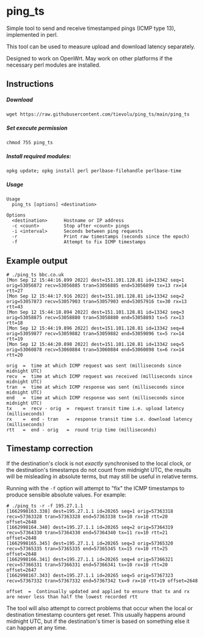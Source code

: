 # ping_ts
Simple tool to send and receive timestamped pings (ICMP type 13), implemented in perl.

This tool can be used to measure upload and download latency separately.

Designed to work on OpenWrt. May work on other platforms if the necessary perl modules are installed.

## Instructions

##### Download
```
wget https://raw.githubusercontent.com/tievolu/ping_ts/main/ping_ts
```

##### Set execute permission
```
chmod 755 ping_ts
```

##### Install required modules:
```
opkg update; opkg install perl perlbase-filehandle perlbase-time
```

##### Usage
```
Usage
  ping_ts [options] <destination>

Options
  <destination>      Hostname or IP address
  -c <count>         Stop after <count> pings
  -i <interval>      Seconds between ping requests
  -r                 Print raw timestamps (seconds since the epoch)
  -f                 Attempt to fix ICMP timestamps
```

## Example output
```
# ./ping_ts bbc.co.uk
[Mon Sep 12 15:44:16.899 2022] dest=151.101.128.81 id=13342 seq=1 orig=53056872 recv=53056885 tran=53056885 end=53056899 tx=13 rx=14 rtt=27
[Mon Sep 12 15:44:17.916 2022] dest=151.101.128.81 id=13342 seq=2 orig=53057873 recv=53057903 tran=53057903 end=53057916 tx=30 rx=13 rtt=43
[Mon Sep 12 15:44:18.894 2022] dest=151.101.128.81 id=13342 seq=3 orig=53058875 recv=53058880 tran=53058880 end=53058893 tx=5 rx=13 rtt=18
[Mon Sep 12 15:44:19.896 2022] dest=151.101.128.81 id=13342 seq=4 orig=53059877 recv=53059882 tran=53059882 end=53059896 tx=5 rx=14 rtt=19
[Mon Sep 12 15:44:20.898 2022] dest=151.101.128.81 id=13342 seq=5 orig=53060878 recv=53060884 tran=53060884 end=53060898 tx=6 rx=14 rtt=20
```

```
orig  =  time at which ICMP request was sent (milliseconds since midnight UTC)
recv  =  time at which ICMP request was received (milliseconds since midnight UTC)
tran  =  time at which ICMP response was sent (milliseconds since midnight UTC)
end   =  time at which ICMP response was sent (milliseconds since midnight UTC)
tx    =  recv - orig  =  request transit time i.e. upload latency (milliseconds)
rx    =  end - tran   =  response transit time i.e. download latency (milliseconds)
rtt   =  end - orig   =  round trip time (milliseconds)
```

## Timestamp correction
If the destination's clock is not _exactly_ synchronised to the local clock, or the destination's timestamps do not count from midnight UTC, the results will be misleading in absolute terms, but may still be useful in relative terms.

Running with the `-f` option will attempt to "fix" the ICMP timestamps to produce sensible absolute values. For example:

```
# ./ping_ts -r -f 195.27.1.1
[1662998163.338] dest=195.27.1.1 id=20265 seq=1 orig=57363318 recv=57363328 tran=57363328 end=57363338 tx=10 rx=10 rtt=20 offset=2648
[1662998164.340] dest=195.27.1.1 id=20265 seq=2 orig=57364319 recv=57364330 tran=57364330 end=57364340 tx=11 rx=10 rtt=21 offset=2648
[1662998165.345] dest=195.27.1.1 id=20265 seq=3 orig=57365320 recv=57365335 tran=57365335 end=57365345 tx=15 rx=10 rtt=25 offset=2648
[1662998166.341] dest=195.27.1.1 id=20265 seq=4 orig=57366321 recv=57366331 tran=57366331 end=57366341 tx=10 rx=10 rtt=20 offset=2647
[1662998167.343] dest=195.27.1.1 id=20265 seq=5 orig=57367323 recv=57367332 tran=57367332 end=57367342 tx=9 rx=10 rtt=19 offset=2648
```
```
offset  =  Continually updated and applied to ensure that tx and rx are never less than half the lowest recorded rtt
```
The tool will also attempt to correct problems that occur when the local or destination timestamp counters get reset. This usually happens around midnight UTC, but if the destination's timer is based on something else it can happen at any time.

